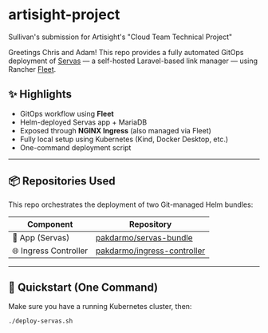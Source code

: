 # artisight-project
Sullivan's submission for Artisight's "Cloud Team Technical Project"

Greetings Chris and Adam! This repo provides a fully automated GitOps deployment of [Servas](https://hub.docker.com/r/beromir/servas) — a self-hosted Laravel-based link manager — using Rancher [Fleet](https://fleet.rancher.io/).

## ✨ Highlights
- GitOps workflow using **Fleet**
- Helm-deployed Servas app + MariaDB
- Exposed through **NGINX Ingress** (also managed via Fleet)
- Fully local setup using Kubernetes (Kind, Docker Desktop, etc.)
- One-command deployment script

---

## 📦 Repositories Used

This repo orchestrates the deployment of two Git-managed Helm bundles:

| Component          | Repository |
|-------------------|------------|
| 🚀 App (Servas)    | [pakdarmo/servas-bundle](https://github.com/pakdarmo/servas-bundle) |
| 🌐 Ingress Controller | [pakdarmo/ingress-controller](https://github.com/pakdarmo/ingress-controller) |

---

## 🚀 Quickstart (One Command)

Make sure you have a running Kubernetes cluster, then:

```bash
./deploy-servas.sh
